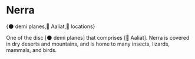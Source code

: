 # Nerra

{🌑 demi planes,🐐 Aaliat,📍 locations}

One of the disc [🌑 demi planes] that comprises [🐐 Aaliat].  Nerra is covered in dry deserts and mountains, and is home to many insects, lizards, mammals, and birds.
